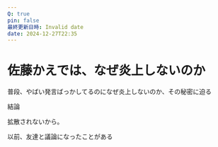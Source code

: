 ```yaml
---
Q: true
pin: false
最終更新日時: Invalid date
date: 2024-12-27T22:35
---
```

# 佐藤かえでは、なぜ炎上しないのか

普段、やばい発言ばっかしてるのになぜ炎上しないのか、その秘密に迫る

結論

拡散されないから。

以前、友達と議論になったことがある